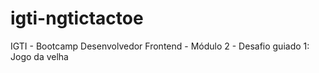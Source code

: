 # igti-ngtictactoe
IGTI - Bootcamp Desenvolvedor Frontend - Módulo 2 -  Desafio guiado 1: Jogo da velha
